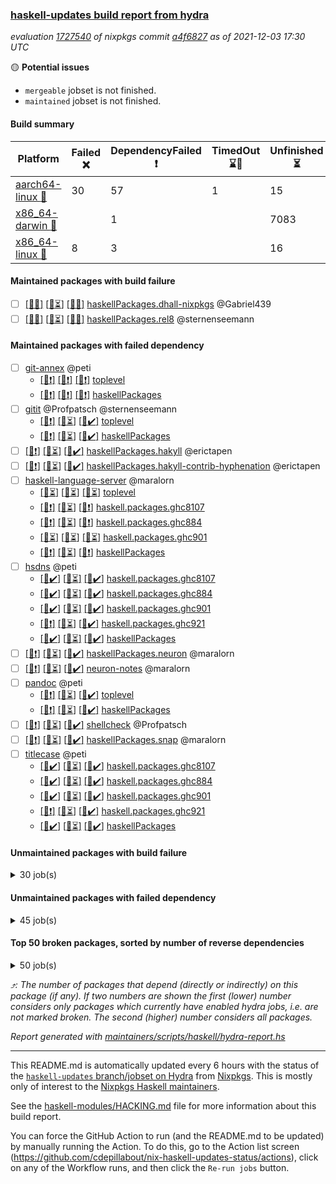 ### [haskell-updates build report from hydra](https://hydra.nixos.org/jobset/nixpkgs/haskell-updates)
*evaluation [1727540](https://hydra.nixos.org/eval/1727540) of nixpkgs commit [a4f6827](https://github.com/NixOS/nixpkgs/commits/a4f68278eb159d3b963c044884706efbe5d95ac8) as of 2021-12-03 17:30 UTC*

:yellow_circle: **Potential issues**
  * `mergeable` jobset is not finished.
  * `maintained` jobset is not finished.

#### Build summary

 | Platform | Failed :x: | DependencyFailed :heavy_exclamation_mark: | TimedOut :hourglass::no_entry_sign: | Unfinished :hourglass_flowing_sand: | Success :heavy_check_mark: | 
 | --- | --- | --- | --- | --- | --- | 
 | [aarch64-linux :iphone:](https://hydra.nixos.org/eval/1727540?filter=.aarch64-linux) | 30 | 57 | 1 | 15 | 7047 | 
 | [x86_64-darwin :apple:](https://hydra.nixos.org/eval/1727540?filter=.x86_64-darwin) |  | 1 |  | 7083 | 5 | 
 | [x86_64-linux :penguin:](https://hydra.nixos.org/eval/1727540?filter=.x86_64-linux) | 8 | 3 |  | 16 | 7162 | 
#### Maintained packages with build failure
- [ ] [[:iphone::x:]](https://hydra.nixos.org/build/160442639) [[:apple::hourglass_flowing_sand:]](https://hydra.nixos.org/build/160452858) [[:penguin::x:]](https://hydra.nixos.org/build/160447267) [haskellPackages.dhall-nixpkgs](https://hydra.nixos.org/eval/1727540?filter=haskellPackages.dhall-nixpkgs) @Gabriel439
- [ ] [[:iphone::x:]](https://hydra.nixos.org/build/160444711) [[:apple::hourglass_flowing_sand:]](https://hydra.nixos.org/build/160444980) [[:penguin::x:]](https://hydra.nixos.org/build/160449346) [haskellPackages.rel8](https://hydra.nixos.org/eval/1727540?filter=haskellPackages.rel8) @sternenseemann
#### Maintained packages with failed dependency
- [ ] [git-annex](https://hydra.nixos.org/eval/1727540?filter=git-annex) @peti
  - [[:iphone::heavy_exclamation_mark:]](https://hydra.nixos.org/build/160438866) [[:apple::heavy_exclamation_mark:]](https://hydra.nixos.org/build/160455285) [[:penguin::heavy_exclamation_mark:]](https://hydra.nixos.org/build/160444115) [toplevel](https://hydra.nixos.org/eval/1727540?filter=git-annex)
  - [[:iphone::heavy_exclamation_mark:]](https://hydra.nixos.org/build/160439618) [[:apple::heavy_exclamation_mark:]](https://hydra.nixos.org/build/160444173) [[:penguin::heavy_exclamation_mark:]](https://hydra.nixos.org/build/160453727) [haskellPackages](https://hydra.nixos.org/eval/1727540?filter=haskellPackages.git-annex)
- [ ] [gitit](https://hydra.nixos.org/eval/1727540?filter=gitit) @Profpatsch @sternenseemann
  - [[:iphone::heavy_exclamation_mark:]](https://hydra.nixos.org/build/160442650) [[:apple::hourglass_flowing_sand:]](https://hydra.nixos.org/build/160455183) [[:penguin::heavy_check_mark:]](https://hydra.nixos.org/build/160436032) [toplevel](https://hydra.nixos.org/eval/1727540?filter=gitit)
  - [[:iphone::heavy_exclamation_mark:]](https://hydra.nixos.org/build/160437640) [[:apple::hourglass_flowing_sand:]](https://hydra.nixos.org/build/160454668) [[:penguin::heavy_check_mark:]](https://hydra.nixos.org/build/160451576) [haskellPackages](https://hydra.nixos.org/eval/1727540?filter=haskellPackages.gitit)
- [ ] [[:iphone::heavy_exclamation_mark:]](https://hydra.nixos.org/build/160450743) [[:apple::hourglass_flowing_sand:]](https://hydra.nixos.org/build/160454458) [[:penguin::heavy_check_mark:]](https://hydra.nixos.org/build/160452530) [haskellPackages.hakyll](https://hydra.nixos.org/eval/1727540?filter=haskellPackages.hakyll) @erictapen
- [ ] [[:iphone::heavy_exclamation_mark:]](https://hydra.nixos.org/build/160446490) [[:apple::hourglass_flowing_sand:]](https://hydra.nixos.org/build/160446949) [[:penguin::heavy_check_mark:]](https://hydra.nixos.org/build/160440742) [haskellPackages.hakyll-contrib-hyphenation](https://hydra.nixos.org/eval/1727540?filter=haskellPackages.hakyll-contrib-hyphenation) @erictapen
- [ ] [haskell-language-server](https://hydra.nixos.org/eval/1727540?filter=haskell-language-server) @maralorn
  - [[:iphone::hourglass_flowing_sand:]](https://hydra.nixos.org/build/160758061) [[:apple::hourglass_flowing_sand:]](https://hydra.nixos.org/build/160758067) [[:penguin::hourglass_flowing_sand:]](https://hydra.nixos.org/build/160758064) [toplevel](https://hydra.nixos.org/eval/1727540?filter=haskell-language-server)
  - [[:iphone::heavy_exclamation_mark:]](https://hydra.nixos.org/build/160443318) [[:apple::hourglass_flowing_sand:]](https://hydra.nixos.org/build/160445683) [[:penguin::heavy_exclamation_mark:]](https://hydra.nixos.org/build/160455435) [haskell.packages.ghc8107](https://hydra.nixos.org/eval/1727540?filter=haskell.packages.ghc8107.haskell-language-server)
  - [[:iphone::heavy_exclamation_mark:]](https://hydra.nixos.org/build/160451533) [[:apple::hourglass_flowing_sand:]](https://hydra.nixos.org/build/160441483) [[:penguin::heavy_exclamation_mark:]](https://hydra.nixos.org/build/160449177) [haskell.packages.ghc884](https://hydra.nixos.org/eval/1727540?filter=haskell.packages.ghc884.haskell-language-server)
  - [[:iphone::hourglass_flowing_sand:]](https://hydra.nixos.org/build/160758056) [[:apple::hourglass_flowing_sand:]](https://hydra.nixos.org/build/160758066) [[:penguin::hourglass_flowing_sand:]](https://hydra.nixos.org/build/160758062) [haskell.packages.ghc901](https://hydra.nixos.org/eval/1727540?filter=haskell.packages.ghc901.haskell-language-server)
  - [[:iphone::heavy_exclamation_mark:]](https://hydra.nixos.org/build/160446529) [[:apple::hourglass_flowing_sand:]](https://hydra.nixos.org/build/160445708) [[:penguin::heavy_exclamation_mark:]](https://hydra.nixos.org/build/160442682) [haskellPackages](https://hydra.nixos.org/eval/1727540?filter=haskellPackages.haskell-language-server)
- [ ] [hsdns](https://hydra.nixos.org/eval/1727540?filter=hsdns) @peti
  - [[:iphone::heavy_check_mark:]](https://hydra.nixos.org/build/160445928) [[:apple::hourglass_flowing_sand:]](https://hydra.nixos.org/build/160447151) [[:penguin::heavy_check_mark:]](https://hydra.nixos.org/build/160452154) [haskell.packages.ghc8107](https://hydra.nixos.org/eval/1727540?filter=haskell.packages.ghc8107.hsdns)
  - [[:iphone::heavy_check_mark:]](https://hydra.nixos.org/build/160444002) [[:apple::hourglass_flowing_sand:]](https://hydra.nixos.org/build/160445446) [[:penguin::heavy_check_mark:]](https://hydra.nixos.org/build/160448296) [haskell.packages.ghc884](https://hydra.nixos.org/eval/1727540?filter=haskell.packages.ghc884.hsdns)
  - [[:iphone::heavy_check_mark:]](https://hydra.nixos.org/build/160457080) [[:apple::hourglass_flowing_sand:]](https://hydra.nixos.org/build/160453520) [[:penguin::heavy_check_mark:]](https://hydra.nixos.org/build/160440975) [haskell.packages.ghc901](https://hydra.nixos.org/eval/1727540?filter=haskell.packages.ghc901.hsdns)
  - [[:iphone::heavy_exclamation_mark:]](https://hydra.nixos.org/build/160450041) [[:apple::hourglass_flowing_sand:]](https://hydra.nixos.org/build/160444127) [[:penguin::heavy_check_mark:]](https://hydra.nixos.org/build/160444167) [haskell.packages.ghc921](https://hydra.nixos.org/eval/1727540?filter=haskell.packages.ghc921.hsdns)
  - [[:iphone::heavy_check_mark:]](https://hydra.nixos.org/build/160453268) [[:apple::hourglass_flowing_sand:]](https://hydra.nixos.org/build/160452760) [[:penguin::heavy_check_mark:]](https://hydra.nixos.org/build/160436298) [haskellPackages](https://hydra.nixos.org/eval/1727540?filter=haskellPackages.hsdns)
- [ ] [[:iphone::heavy_exclamation_mark:]](https://hydra.nixos.org/build/160452313) [[:apple::hourglass_flowing_sand:]](https://hydra.nixos.org/build/160435697) [[:penguin::heavy_check_mark:]](https://hydra.nixos.org/build/160436243) [haskellPackages.neuron](https://hydra.nixos.org/eval/1727540?filter=haskellPackages.neuron) @maralorn
- [ ] [[:iphone::heavy_exclamation_mark:]](https://hydra.nixos.org/build/160440880) [[:apple::hourglass_flowing_sand:]](https://hydra.nixos.org/build/160456360) [[:penguin::heavy_check_mark:]](https://hydra.nixos.org/build/160437606) [neuron-notes](https://hydra.nixos.org/eval/1727540?filter=neuron-notes) @maralorn
- [ ] [pandoc](https://hydra.nixos.org/eval/1727540?filter=pandoc) @peti
  - [[:iphone::heavy_exclamation_mark:]](https://hydra.nixos.org/build/160441839) [[:apple::hourglass_flowing_sand:]](https://hydra.nixos.org/build/160445289) [[:penguin::heavy_check_mark:]](https://hydra.nixos.org/build/160446016) [toplevel](https://hydra.nixos.org/eval/1727540?filter=pandoc)
  - [[:iphone::heavy_exclamation_mark:]](https://hydra.nixos.org/build/160444695) [[:apple::hourglass_flowing_sand:]](https://hydra.nixos.org/build/160450974) [[:penguin::heavy_check_mark:]](https://hydra.nixos.org/build/160440564) [haskellPackages](https://hydra.nixos.org/eval/1727540?filter=haskellPackages.pandoc)
- [ ] [[:iphone::heavy_exclamation_mark:]](https://hydra.nixos.org/build/160437030) [[:apple::hourglass_flowing_sand:]](https://hydra.nixos.org/build/160438940) [[:penguin::heavy_check_mark:]](https://hydra.nixos.org/build/160440630) [shellcheck](https://hydra.nixos.org/eval/1727540?filter=shellcheck) @Profpatsch
- [ ] [[:iphone::heavy_exclamation_mark:]](https://hydra.nixos.org/build/160444499) [[:apple::hourglass_flowing_sand:]](https://hydra.nixos.org/build/160453218) [[:penguin::heavy_check_mark:]](https://hydra.nixos.org/build/160445675) [haskellPackages.snap](https://hydra.nixos.org/eval/1727540?filter=haskellPackages.snap) @maralorn
- [ ] [titlecase](https://hydra.nixos.org/eval/1727540?filter=titlecase) @peti
  - [[:iphone::heavy_check_mark:]](https://hydra.nixos.org/build/160437766) [[:apple::hourglass_flowing_sand:]](https://hydra.nixos.org/build/160436845) [[:penguin::heavy_check_mark:]](https://hydra.nixos.org/build/160453740) [haskell.packages.ghc8107](https://hydra.nixos.org/eval/1727540?filter=haskell.packages.ghc8107.titlecase)
  - [[:iphone::heavy_check_mark:]](https://hydra.nixos.org/build/160448969) [[:apple::hourglass_flowing_sand:]](https://hydra.nixos.org/build/160446339) [[:penguin::heavy_check_mark:]](https://hydra.nixos.org/build/160439450) [haskell.packages.ghc884](https://hydra.nixos.org/eval/1727540?filter=haskell.packages.ghc884.titlecase)
  - [[:iphone::heavy_check_mark:]](https://hydra.nixos.org/build/160452446) [[:apple::hourglass_flowing_sand:]](https://hydra.nixos.org/build/160439364) [[:penguin::heavy_check_mark:]](https://hydra.nixos.org/build/160446378) [haskell.packages.ghc901](https://hydra.nixos.org/eval/1727540?filter=haskell.packages.ghc901.titlecase)
  - [[:iphone::heavy_exclamation_mark:]](https://hydra.nixos.org/build/160453934) [[:apple::hourglass_flowing_sand:]](https://hydra.nixos.org/build/160437434) [[:penguin::heavy_check_mark:]](https://hydra.nixos.org/build/160445155) [haskell.packages.ghc921](https://hydra.nixos.org/eval/1727540?filter=haskell.packages.ghc921.titlecase)
  - [[:iphone::heavy_check_mark:]](https://hydra.nixos.org/build/160449589) [[:apple::hourglass_flowing_sand:]](https://hydra.nixos.org/build/160435610) [[:penguin::heavy_check_mark:]](https://hydra.nixos.org/build/160449551) [haskellPackages](https://hydra.nixos.org/eval/1727540?filter=haskellPackages.titlecase)
#### Unmaintained packages with build failure
<details><summary>30 job(s) </summary>

- [ ] [[:iphone::x:]](https://hydra.nixos.org/build/160452801) [[:apple::hourglass_flowing_sand:]](https://hydra.nixos.org/build/160439013) [[:penguin::heavy_check_mark:]](https://hydra.nixos.org/build/160436279) [haskellPackages.libBF](https://hydra.nixos.org/eval/1727540?filter=haskellPackages.libBF)  :arrow_heading_up: 4 | 20
- [ ] [[:iphone::x:]](https://hydra.nixos.org/build/160455616) [[:apple::hourglass_flowing_sand:]](https://hydra.nixos.org/build/160449645) [[:penguin::heavy_check_mark:]](https://hydra.nixos.org/build/160439430) [haskellPackages.ptr-poker](https://hydra.nixos.org/eval/1727540?filter=haskellPackages.ptr-poker)  :arrow_heading_up: 3 | 4
- [ ] [[:iphone::x:]](https://hydra.nixos.org/build/160448045) [[:apple::hourglass_flowing_sand:]](https://hydra.nixos.org/build/160439658) [[:penguin::heavy_check_mark:]](https://hydra.nixos.org/build/160440064) [haskellPackages.invertible](https://hydra.nixos.org/eval/1727540?filter=haskellPackages.invertible)  :arrow_heading_up: 2 | 5
- [ ] [[:iphone::x:]](https://hydra.nixos.org/build/160451781) [[:apple::hourglass_flowing_sand:]](https://hydra.nixos.org/build/160436114) [[:penguin::x:]](https://hydra.nixos.org/build/160449097) [haskellPackages.brittany](https://hydra.nixos.org/eval/1727540?filter=haskellPackages.brittany)  :arrow_heading_up: 2 | 2
- [ ] [[:iphone::x:]](https://hydra.nixos.org/build/160457155) [[:apple::hourglass_flowing_sand:]](https://hydra.nixos.org/build/160447471) [[:penguin::heavy_check_mark:]](https://hydra.nixos.org/build/160453021) [haskellPackages.OrderedBits](https://hydra.nixos.org/eval/1727540?filter=haskellPackages.OrderedBits)  :arrow_heading_up: 1 | 36
- [ ] [[:iphone::x:]](https://hydra.nixos.org/build/160437392) [[:apple::hourglass_flowing_sand:]](https://hydra.nixos.org/build/160455656) [[:penguin::heavy_check_mark:]](https://hydra.nixos.org/build/160447705) [haskellPackages.type-natural](https://hydra.nixos.org/eval/1727540?filter=haskellPackages.type-natural)  :arrow_heading_up: 1 | 4
- [ ] [[:iphone::x:]](https://hydra.nixos.org/build/160448126) [[:apple::hourglass_flowing_sand:]](https://hydra.nixos.org/build/160451711) [[:penguin::heavy_check_mark:]](https://hydra.nixos.org/build/160444202) [haskellPackages.long-double](https://hydra.nixos.org/eval/1727540?filter=haskellPackages.long-double)  :arrow_heading_up: 1 | 2
- [ ] [[:iphone::x:]](https://hydra.nixos.org/build/160442462) [[:apple::hourglass_flowing_sand:]](https://hydra.nixos.org/build/160443828) [[:penguin::heavy_check_mark:]](https://hydra.nixos.org/build/160443528) [haskellPackages.easytensor](https://hydra.nixos.org/eval/1727540?filter=haskellPackages.easytensor)  :arrow_heading_up: 1 | 1
- [ ] [[:iphone::x:]](https://hydra.nixos.org/build/160453257) [[:apple::hourglass_flowing_sand:]](https://hydra.nixos.org/build/160447564) [[:penguin::heavy_check_mark:]](https://hydra.nixos.org/build/160451962) [haskellPackages.nlopt-haskell](https://hydra.nixos.org/eval/1727540?filter=haskellPackages.nlopt-haskell)  :arrow_heading_up: 1 | 1
- [ ] [[:iphone::x:]](https://hydra.nixos.org/build/160448013) [[:apple::hourglass_flowing_sand:]](https://hydra.nixos.org/build/160438602) [[:penguin::heavy_check_mark:]](https://hydra.nixos.org/build/160449591) [haskellPackages.unicode-properties](https://hydra.nixos.org/eval/1727540?filter=haskellPackages.unicode-properties)  :arrow_heading_up: 1 | 1
- [ ] [[:iphone::x:]](https://hydra.nixos.org/build/160442826) [[:apple::hourglass_flowing_sand:]](https://hydra.nixos.org/build/160451470) [[:penguin::heavy_check_mark:]](https://hydra.nixos.org/build/160440611) [haskellPackages.accelerate-llvm](https://hydra.nixos.org/eval/1727540?filter=haskellPackages.accelerate-llvm)  :arrow_heading_up: 0 | 8
- [ ] [[:iphone::x:]](https://hydra.nixos.org/build/160437233) [[:apple::hourglass_flowing_sand:]](https://hydra.nixos.org/build/160455941) [[:penguin::heavy_check_mark:]](https://hydra.nixos.org/build/160449533) [haskellPackages.freetype2](https://hydra.nixos.org/eval/1727540?filter=haskellPackages.freetype2)  :arrow_heading_up: 0 | 7
- [ ] [[:iphone::x:]](https://hydra.nixos.org/build/160448165) [[:apple::hourglass_flowing_sand:]](https://hydra.nixos.org/build/160453018) [[:penguin::heavy_check_mark:]](https://hydra.nixos.org/build/160436100) [haskellPackages.cdar-mBound](https://hydra.nixos.org/eval/1727540?filter=haskellPackages.cdar-mBound)  :arrow_heading_up: 0 | 2
- [ ] [[:iphone::x:]](https://hydra.nixos.org/build/160442198) [[:apple::hourglass_flowing_sand:]](https://hydra.nixos.org/build/160451934) [[:penguin::heavy_check_mark:]](https://hydra.nixos.org/build/160435617) [haskellPackages.quic](https://hydra.nixos.org/eval/1727540?filter=haskellPackages.quic)  :arrow_heading_up: 0 | 2
- [ ] [[:iphone::x:]](https://hydra.nixos.org/build/160456686) [[:apple::hourglass_flowing_sand:]](https://hydra.nixos.org/build/160440055) [[:penguin::heavy_check_mark:]](https://hydra.nixos.org/build/160447009) [haskellPackages.picosat](https://hydra.nixos.org/eval/1727540?filter=haskellPackages.picosat)  :arrow_heading_up: 0 | 1
- [ ] [[:iphone::x:]](https://hydra.nixos.org/build/160456993) [[:apple::hourglass_flowing_sand:]](https://hydra.nixos.org/build/160445303) [[:penguin::heavy_check_mark:]](https://hydra.nixos.org/build/160444768) [haskellPackages.HsASA](https://hydra.nixos.org/eval/1727540?filter=haskellPackages.HsASA) 
- [ ] [[:iphone::heavy_check_mark:]](https://hydra.nixos.org/build/160449190) [[:apple::hourglass_flowing_sand:]](https://hydra.nixos.org/build/160450234) [[:penguin::x:]](https://hydra.nixos.org/build/160447163) [haskellPackages.astro](https://hydra.nixos.org/eval/1727540?filter=haskellPackages.astro) 
- [ ] [[:iphone::heavy_check_mark:]](https://hydra.nixos.org/build/160452345) [[:apple::hourglass_flowing_sand:]](https://hydra.nixos.org/build/160447544) [[:penguin::x:]](https://hydra.nixos.org/build/160436713) [haskellPackages.binary-io](https://hydra.nixos.org/eval/1727540?filter=haskellPackages.binary-io) 
- [ ] [[:iphone::x:]](https://hydra.nixos.org/build/160441752) [[:apple::hourglass_flowing_sand:]](https://hydra.nixos.org/build/160447751) [[:penguin::x:]](https://hydra.nixos.org/build/160444164) [haskellPackages.doctest-parallel](https://hydra.nixos.org/eval/1727540?filter=haskellPackages.doctest-parallel) 
- [ ] [[:iphone::x:]](https://hydra.nixos.org/build/160440618) [[:penguin::heavy_check_mark:]](https://hydra.nixos.org/build/160445846) [haskellPackages.gnome-keyring](https://hydra.nixos.org/eval/1727540?filter=haskellPackages.gnome-keyring) 
- [ ] [[:iphone::x:]](https://hydra.nixos.org/build/160443605) [[:apple::hourglass_flowing_sand:]](https://hydra.nixos.org/build/160456649) [[:penguin::heavy_check_mark:]](https://hydra.nixos.org/build/160446999) [haskellPackages.hora](https://hydra.nixos.org/eval/1727540?filter=haskellPackages.hora) 
- [ ] [[:iphone::x:]](https://hydra.nixos.org/build/160451239) [[:apple::hourglass_flowing_sand:]](https://hydra.nixos.org/build/160440971) [[:penguin::heavy_check_mark:]](https://hydra.nixos.org/build/160443365) [haskellPackages.hq](https://hydra.nixos.org/eval/1727540?filter=haskellPackages.hq) 
- [ ] [[:iphone::x:]](https://hydra.nixos.org/build/160449594) [[:apple::hourglass_flowing_sand:]](https://hydra.nixos.org/build/160440357) [[:penguin::x:]](https://hydra.nixos.org/build/160439922) [haskellPackages.jet](https://hydra.nixos.org/eval/1727540?filter=haskellPackages.jet) 
- [ ] [[:iphone::x:]](https://hydra.nixos.org/build/160445429) [[:apple::hourglass_flowing_sand:]](https://hydra.nixos.org/build/160456171) [[:penguin::x:]](https://hydra.nixos.org/build/160446239) [haskellPackages.pandoc-lua-marshal](https://hydra.nixos.org/eval/1727540?filter=haskellPackages.pandoc-lua-marshal) 
- [ ] [[:iphone::x:]](https://hydra.nixos.org/build/160450731) [[:apple::hourglass_flowing_sand:]](https://hydra.nixos.org/build/160437435) [[:penguin::heavy_check_mark:]](https://hydra.nixos.org/build/160437024) [haskellPackages.poker](https://hydra.nixos.org/eval/1727540?filter=haskellPackages.poker) 
- [ ] [[:iphone::x:]](https://hydra.nixos.org/build/160455109) [[:apple::hourglass_flowing_sand:]](https://hydra.nixos.org/build/160443158) [[:penguin::heavy_check_mark:]](https://hydra.nixos.org/build/160446588) [haskellPackages.powerqueue-distributed](https://hydra.nixos.org/eval/1727540?filter=haskellPackages.powerqueue-distributed) 
- [ ] [[:iphone::x:]](https://hydra.nixos.org/build/160447596) [[:apple::hourglass_flowing_sand:]](https://hydra.nixos.org/build/160447064) [[:penguin::heavy_check_mark:]](https://hydra.nixos.org/build/160447489) [haskellPackages.risc386](https://hydra.nixos.org/eval/1727540?filter=haskellPackages.risc386) 
- [ ] [[:iphone::x:]](https://hydra.nixos.org/build/160450885) [[:apple::hourglass_flowing_sand:]](https://hydra.nixos.org/build/160449620) [[:penguin::heavy_check_mark:]](https://hydra.nixos.org/build/160437914) [haskellPackages.shortbytestring](https://hydra.nixos.org/eval/1727540?filter=haskellPackages.shortbytestring) 
- [ ] [[:iphone::x:]](https://hydra.nixos.org/build/160440331) [[:apple::hourglass_flowing_sand:]](https://hydra.nixos.org/build/160446697) [[:penguin::heavy_check_mark:]](https://hydra.nixos.org/build/160445012) [haskellPackages.wiringPi](https://hydra.nixos.org/eval/1727540?filter=haskellPackages.wiringPi) 
- [ ] [[:iphone::x:]](https://hydra.nixos.org/build/160446040) [[:apple::hourglass_flowing_sand:]](https://hydra.nixos.org/build/160441343) [[:penguin::heavy_check_mark:]](https://hydra.nixos.org/build/160435780) [haskellPackages.x86-64bit](https://hydra.nixos.org/eval/1727540?filter=haskellPackages.x86-64bit) 
</details>

#### Unmaintained packages with failed dependency
<details><summary>45 job(s) </summary>

- [ ] [[:iphone::heavy_exclamation_mark:]](https://hydra.nixos.org/build/160444247) [[:apple::hourglass_flowing_sand:]](https://hydra.nixos.org/build/160442380) [[:penguin::heavy_check_mark:]](https://hydra.nixos.org/build/160450397) [haskellPackages.heist](https://hydra.nixos.org/eval/1727540?filter=haskellPackages.heist)  :arrow_heading_up: 9 | 70
- [ ] [[:iphone::heavy_exclamation_mark:]](https://hydra.nixos.org/build/160452871) [[:penguin::heavy_check_mark:]](https://hydra.nixos.org/build/160444244) [haskellPackages.gi-javascriptcore](https://hydra.nixos.org/eval/1727540?filter=haskellPackages.gi-javascriptcore)  :arrow_heading_up: 7 | 20
- [ ] [[:iphone::heavy_exclamation_mark:]](https://hydra.nixos.org/build/160453459) [[:penguin::heavy_check_mark:]](https://hydra.nixos.org/build/160435771) [haskellPackages.gi-webkit2](https://hydra.nixos.org/eval/1727540?filter=haskellPackages.gi-webkit2)  :arrow_heading_up: 5 | 14
- [ ] [[:iphone::heavy_exclamation_mark:]](https://hydra.nixos.org/build/160443625) [[:penguin::heavy_check_mark:]](https://hydra.nixos.org/build/160450926) [haskellPackages.webkit2gtk3-javascriptcore](https://hydra.nixos.org/eval/1727540?filter=haskellPackages.webkit2gtk3-javascriptcore)  :arrow_heading_up: 5 | 12
- [ ] [[:iphone::heavy_exclamation_mark:]](https://hydra.nixos.org/build/160438663) [[:penguin::heavy_check_mark:]](https://hydra.nixos.org/build/160445783) [haskellPackages.jsaddle-webkit2gtk](https://hydra.nixos.org/eval/1727540?filter=haskellPackages.jsaddle-webkit2gtk)  :arrow_heading_up: 4 | 11
- [ ] [[:iphone::heavy_exclamation_mark:]](https://hydra.nixos.org/build/160439371) [[:apple::hourglass_flowing_sand:]](https://hydra.nixos.org/build/160454140) [[:penguin::heavy_check_mark:]](https://hydra.nixos.org/build/160436967) [haskellPackages.pandoc-throw](https://hydra.nixos.org/eval/1727540?filter=haskellPackages.pandoc-throw)  :arrow_heading_up: 2 | 3
- [ ] [[:iphone::heavy_exclamation_mark:]](https://hydra.nixos.org/build/160436901) [[:apple::hourglass_flowing_sand:]](https://hydra.nixos.org/build/160437166) [[:penguin::heavy_check_mark:]](https://hydra.nixos.org/build/160443953) [haskellPackages.jsonifier](https://hydra.nixos.org/eval/1727540?filter=haskellPackages.jsonifier)  :arrow_heading_up: 2 | 2
- [ ] [[:iphone::heavy_exclamation_mark:]](https://hydra.nixos.org/build/160453859) [[:apple::hourglass_flowing_sand:]](https://hydra.nixos.org/build/160435582) [[:penguin::heavy_check_mark:]](https://hydra.nixos.org/build/160444407) [haskellPackages.compdoc](https://hydra.nixos.org/eval/1727540?filter=haskellPackages.compdoc)  :arrow_heading_up: 1 | 2
- [ ] [[:iphone::heavy_exclamation_mark:]](https://hydra.nixos.org/build/160457142) [[:apple::hourglass_flowing_sand:]](https://hydra.nixos.org/build/160448997) [[:penguin::heavy_exclamation_mark:]](https://hydra.nixos.org/build/160453826) [haskellPackages.hls-brittany-plugin](https://hydra.nixos.org/eval/1727540?filter=haskellPackages.hls-brittany-plugin)  :arrow_heading_up: 1 | 1
- [ ] [[:iphone::heavy_exclamation_mark:]](https://hydra.nixos.org/build/160435684) [[:apple::hourglass_flowing_sand:]](https://hydra.nixos.org/build/160449924) [[:penguin::heavy_check_mark:]](https://hydra.nixos.org/build/160442718) [haskellPackages.opentelemetry-extra](https://hydra.nixos.org/eval/1727540?filter=haskellPackages.opentelemetry-extra)  :arrow_heading_up: 1 | 1
- [ ] [[:iphone::heavy_exclamation_mark:]](https://hydra.nixos.org/build/160443027) [[:apple::hourglass_flowing_sand:]](https://hydra.nixos.org/build/160444316) [[:penguin::heavy_check_mark:]](https://hydra.nixos.org/build/160449281) [haskellPackages.PrimitiveArray](https://hydra.nixos.org/eval/1727540?filter=haskellPackages.PrimitiveArray)  :arrow_heading_up: 0 | 35
- [ ] [[:iphone::heavy_exclamation_mark:]](https://hydra.nixos.org/build/160456901) [[:apple::hourglass_flowing_sand:]](https://hydra.nixos.org/build/160454881) [[:penguin::heavy_check_mark:]](https://hydra.nixos.org/build/160442918) [haskellPackages.digestive-functors-heist](https://hydra.nixos.org/eval/1727540?filter=haskellPackages.digestive-functors-heist)  :arrow_heading_up: 0 | 4
- [ ] [[:iphone::heavy_exclamation_mark:]](https://hydra.nixos.org/build/160440781) [[:apple::hourglass_flowing_sand:]](https://hydra.nixos.org/build/160443301) [[:penguin::heavy_check_mark:]](https://hydra.nixos.org/build/160451375) [haskellPackages.yesod-markdown](https://hydra.nixos.org/eval/1727540?filter=haskellPackages.yesod-markdown)  :arrow_heading_up: 0 | 3
- [ ] [[:iphone::heavy_exclamation_mark:]](https://hydra.nixos.org/build/160457159) [[:apple::hourglass_flowing_sand:]](https://hydra.nixos.org/build/160437715) [[:penguin::heavy_check_mark:]](https://hydra.nixos.org/build/160448497) [haskellPackages.sized](https://hydra.nixos.org/eval/1727540?filter=haskellPackages.sized)  :arrow_heading_up: 0 | 2
- [ ] [[:iphone::heavy_exclamation_mark:]](https://hydra.nixos.org/build/160443254) [[:apple::hourglass_flowing_sand:]](https://hydra.nixos.org/build/160453266) [[:penguin::heavy_check_mark:]](https://hydra.nixos.org/build/160436341) [haskellPackages.snaplet-redis](https://hydra.nixos.org/eval/1727540?filter=haskellPackages.snaplet-redis)  :arrow_heading_up: 0 | 2
- [ ] [[:iphone::heavy_exclamation_mark:]](https://hydra.nixos.org/build/160439395) [[:apple::hourglass_flowing_sand:]](https://hydra.nixos.org/build/160439442) [[:penguin::heavy_check_mark:]](https://hydra.nixos.org/build/160448836) [haskellPackages.invertible-hxt](https://hydra.nixos.org/eval/1727540?filter=haskellPackages.invertible-hxt)  :arrow_heading_up: 0 | 1
- [ ] [[:iphone::heavy_exclamation_mark:]](https://hydra.nixos.org/build/160446812) [[:apple::hourglass_flowing_sand:]](https://hydra.nixos.org/build/160436618) [[:penguin::heavy_check_mark:]](https://hydra.nixos.org/build/160437476) [haskellPackages.compdoc-dhall-decoder](https://hydra.nixos.org/eval/1727540?filter=haskellPackages.compdoc-dhall-decoder) 
- [ ] [[:iphone::heavy_exclamation_mark:]](https://hydra.nixos.org/build/160450414) [[:apple::hourglass_flowing_sand:]](https://hydra.nixos.org/build/160442758) [[:penguin::heavy_check_mark:]](https://hydra.nixos.org/build/160438574) [haskellPackages.easytensor-vulkan](https://hydra.nixos.org/eval/1727540?filter=haskellPackages.easytensor-vulkan) 
- [ ] [[:iphone::heavy_exclamation_mark:]](https://hydra.nixos.org/build/160436358) [[:penguin::heavy_check_mark:]](https://hydra.nixos.org/build/160452088) [haskellPackages.ghcjs-dom-hello](https://hydra.nixos.org/eval/1727540?filter=haskellPackages.ghcjs-dom-hello) 
- [ ] [[:iphone::heavy_exclamation_mark:]](https://hydra.nixos.org/build/160454880) [[:penguin::heavy_check_mark:]](https://hydra.nixos.org/build/160452909) [haskellPackages.gi-webkit2webextension](https://hydra.nixos.org/eval/1727540?filter=haskellPackages.gi-webkit2webextension) 
- [ ] [[:iphone::heavy_exclamation_mark:]](https://hydra.nixos.org/build/160440881) [[:apple::hourglass_flowing_sand:]](https://hydra.nixos.org/build/160444647) [[:penguin::heavy_check_mark:]](https://hydra.nixos.org/build/160454075) [haskellPackages.hakyll-alectryon](https://hydra.nixos.org/eval/1727540?filter=haskellPackages.hakyll-alectryon) 
- [ ] [[:iphone::heavy_exclamation_mark:]](https://hydra.nixos.org/build/160438365) [[:apple::hourglass_flowing_sand:]](https://hydra.nixos.org/build/160437393) [[:penguin::heavy_check_mark:]](https://hydra.nixos.org/build/160438711) [haskellPackages.hakyll-favicon](https://hydra.nixos.org/eval/1727540?filter=haskellPackages.hakyll-favicon) 
- [ ] [[:iphone::heavy_exclamation_mark:]](https://hydra.nixos.org/build/160451048) [[:apple::hourglass_flowing_sand:]](https://hydra.nixos.org/build/160444672) [[:penguin::heavy_check_mark:]](https://hydra.nixos.org/build/160440852) [haskellPackages.hakyll-filestore](https://hydra.nixos.org/eval/1727540?filter=haskellPackages.hakyll-filestore) 
- [ ] [[:iphone::heavy_exclamation_mark:]](https://hydra.nixos.org/build/160438720) [[:apple::hourglass_flowing_sand:]](https://hydra.nixos.org/build/160451831) [[:penguin::heavy_check_mark:]](https://hydra.nixos.org/build/160451205) [haskellPackages.hakyll-images](https://hydra.nixos.org/eval/1727540?filter=haskellPackages.hakyll-images) 
- [ ] [[:iphone::heavy_exclamation_mark:]](https://hydra.nixos.org/build/160435715) [[:apple::hourglass_flowing_sand:]](https://hydra.nixos.org/build/160449742) [[:penguin::heavy_check_mark:]](https://hydra.nixos.org/build/160451552) [haskellPackages.hakyll-sass](https://hydra.nixos.org/eval/1727540?filter=haskellPackages.hakyll-sass) 
- [ ] [[:iphone::heavy_exclamation_mark:]](https://hydra.nixos.org/build/160451477) [[:apple::hourglass_flowing_sand:]](https://hydra.nixos.org/build/160438364) [[:penguin::heavy_check_mark:]](https://hydra.nixos.org/build/160438184) [haskellPackages.hakyll-shakespeare](https://hydra.nixos.org/eval/1727540?filter=haskellPackages.hakyll-shakespeare) 
- [ ] [[:iphone::heavy_exclamation_mark:]](https://hydra.nixos.org/build/160457185) [[:apple::hourglass_flowing_sand:]](https://hydra.nixos.org/build/160440420) [[:penguin::heavy_check_mark:]](https://hydra.nixos.org/build/160443991) [haskellPackages.hmatrix-nlopt](https://hydra.nixos.org/eval/1727540?filter=haskellPackages.hmatrix-nlopt) 
- [ ] [[:iphone::heavy_exclamation_mark:]](https://hydra.nixos.org/build/160449300) [[:apple::hourglass_flowing_sand:]](https://hydra.nixos.org/build/160436248) [[:penguin::heavy_check_mark:]](https://hydra.nixos.org/build/160450299) [haskellPackages.moonshine](https://hydra.nixos.org/eval/1727540?filter=haskellPackages.moonshine) 
- [ ] [[:iphone::heavy_exclamation_mark:]](https://hydra.nixos.org/build/160452923) [[:apple::hourglass_flowing_sand:]](https://hydra.nixos.org/build/160446545) [[:penguin::heavy_check_mark:]](https://hydra.nixos.org/build/160438494) [haskellPackages.opentelemetry-lightstep](https://hydra.nixos.org/eval/1727540?filter=haskellPackages.opentelemetry-lightstep) 
- [ ] [[:iphone::heavy_exclamation_mark:]](https://hydra.nixos.org/build/160447413) [[:apple::hourglass_flowing_sand:]](https://hydra.nixos.org/build/160456604) [[:penguin::heavy_check_mark:]](https://hydra.nixos.org/build/160454538) [haskellPackages.pandoc-crossref](https://hydra.nixos.org/eval/1727540?filter=haskellPackages.pandoc-crossref) 
- [ ] [[:iphone::heavy_exclamation_mark:]](https://hydra.nixos.org/build/160447001) [[:apple::hourglass_flowing_sand:]](https://hydra.nixos.org/build/160455610) [[:penguin::heavy_check_mark:]](https://hydra.nixos.org/build/160449206) [haskellPackages.pandoc-csv2table](https://hydra.nixos.org/eval/1727540?filter=haskellPackages.pandoc-csv2table) 
- [ ] [[:iphone::heavy_exclamation_mark:]](https://hydra.nixos.org/build/160452950) [[:apple::hourglass_flowing_sand:]](https://hydra.nixos.org/build/160453248) [[:penguin::heavy_check_mark:]](https://hydra.nixos.org/build/160453411) [haskellPackages.pandoc-dhall-decoder](https://hydra.nixos.org/eval/1727540?filter=haskellPackages.pandoc-dhall-decoder) 
- [ ] [[:iphone::heavy_exclamation_mark:]](https://hydra.nixos.org/build/160437882) [[:apple::hourglass_flowing_sand:]](https://hydra.nixos.org/build/160437903) [[:penguin::heavy_check_mark:]](https://hydra.nixos.org/build/160446503) [haskellPackages.pandoc-highlighting-extensions](https://hydra.nixos.org/eval/1727540?filter=haskellPackages.pandoc-highlighting-extensions) 
- [ ] [[:iphone::heavy_exclamation_mark:]](https://hydra.nixos.org/build/160452038) [[:apple::hourglass_flowing_sand:]](https://hydra.nixos.org/build/160449288) [[:penguin::heavy_check_mark:]](https://hydra.nixos.org/build/160441083) [haskellPackages.pandoc-plot](https://hydra.nixos.org/eval/1727540?filter=haskellPackages.pandoc-plot) 
- [ ] [[:iphone::heavy_exclamation_mark:]](https://hydra.nixos.org/build/160456597) [[:apple::hourglass_flowing_sand:]](https://hydra.nixos.org/build/160437281) [[:penguin::heavy_check_mark:]](https://hydra.nixos.org/build/160438692) [haskellPackages.pandoc-stylefrommeta](https://hydra.nixos.org/eval/1727540?filter=haskellPackages.pandoc-stylefrommeta) 
- [ ] [[:iphone::heavy_exclamation_mark:]](https://hydra.nixos.org/build/160455264) [[:apple::hourglass_flowing_sand:]](https://hydra.nixos.org/build/160445032) [[:penguin::heavy_check_mark:]](https://hydra.nixos.org/build/160444910) [haskellPackages.rounded](https://hydra.nixos.org/eval/1727540?filter=haskellPackages.rounded) 
- [ ] [[:iphone::heavy_exclamation_mark:]](https://hydra.nixos.org/build/160447255) [[:apple::hourglass_flowing_sand:]](https://hydra.nixos.org/build/160445055) [[:penguin::heavy_check_mark:]](https://hydra.nixos.org/build/160445533) [haskellPackages.serversession-frontend-snap](https://hydra.nixos.org/eval/1727540?filter=haskellPackages.serversession-frontend-snap) 
- [ ] [[:iphone::heavy_exclamation_mark:]](https://hydra.nixos.org/build/160446219) [[:apple::hourglass_flowing_sand:]](https://hydra.nixos.org/build/160446998) [[:penguin::heavy_check_mark:]](https://hydra.nixos.org/build/160443497) [haskellPackages.slick](https://hydra.nixos.org/eval/1727540?filter=haskellPackages.slick) 
- [ ] [[:iphone::heavy_exclamation_mark:]](https://hydra.nixos.org/build/160446381) [[:apple::hourglass_flowing_sand:]](https://hydra.nixos.org/build/160455431) [[:penguin::heavy_check_mark:]](https://hydra.nixos.org/build/160440679) [haskellPackages.snaplet-ghcjs](https://hydra.nixos.org/eval/1727540?filter=haskellPackages.snaplet-ghcjs) 
- [ ] [[:iphone::heavy_exclamation_mark:]](https://hydra.nixos.org/build/160443390) [[:apple::hourglass_flowing_sand:]](https://hydra.nixos.org/build/160443688) [[:penguin::heavy_check_mark:]](https://hydra.nixos.org/build/160440315) [haskellPackages.snaplet-i18n](https://hydra.nixos.org/eval/1727540?filter=haskellPackages.snaplet-i18n) 
- [ ] [[:iphone::heavy_exclamation_mark:]](https://hydra.nixos.org/build/160452270) [[:apple::hourglass_flowing_sand:]](https://hydra.nixos.org/build/160456269) [[:penguin::heavy_check_mark:]](https://hydra.nixos.org/build/160444851) [haskellPackages.snaplet-purescript](https://hydra.nixos.org/eval/1727540?filter=haskellPackages.snaplet-purescript) 
- [ ] [[:iphone::heavy_exclamation_mark:]](https://hydra.nixos.org/build/160451788) [[:apple::hourglass_flowing_sand:]](https://hydra.nixos.org/build/160453694) [[:penguin::heavy_check_mark:]](https://hydra.nixos.org/build/160439350) [haskellPackages.unicode-names](https://hydra.nixos.org/eval/1727540?filter=haskellPackages.unicode-names) 
- [ ] [[:iphone::heavy_exclamation_mark:]](https://hydra.nixos.org/build/160456990) [[:apple::hourglass_flowing_sand:]](https://hydra.nixos.org/build/160443419) [[:penguin::heavy_check_mark:]](https://hydra.nixos.org/build/160448012) [haskellPackages.web-fpco](https://hydra.nixos.org/eval/1727540?filter=haskellPackages.web-fpco) 
- [ ] [[:iphone::heavy_exclamation_mark:]](https://hydra.nixos.org/build/160449482) [[:apple::hourglass_flowing_sand:]](https://hydra.nixos.org/build/160441838) [[:penguin::heavy_check_mark:]](https://hydra.nixos.org/build/160448359) [haskellPackages.web-inv-route](https://hydra.nixos.org/eval/1727540?filter=haskellPackages.web-inv-route) 
- [ ] [[:iphone::heavy_exclamation_mark:]](https://hydra.nixos.org/build/160440682) [[:apple::hourglass_flowing_sand:]](https://hydra.nixos.org/build/160453774) [[:penguin::heavy_check_mark:]](https://hydra.nixos.org/build/160439437) [haskellPackages.wordchoice](https://hydra.nixos.org/eval/1727540?filter=haskellPackages.wordchoice) 
</details>

#### Top 50 broken packages, sorted by number of reverse dependencies
<details><summary>50 job(s) </summary>

[haskell98](https://packdeps.haskellers.com/reverse/haskell98) :arrow_heading_up: 153  
[enumerator](https://packdeps.haskellers.com/reverse/enumerator) :arrow_heading_up: 56  
[derive](https://packdeps.haskellers.com/reverse/derive) :arrow_heading_up: 48  
[contiguous](https://packdeps.haskellers.com/reverse/contiguous) :arrow_heading_up: 46  
[MonadCatchIO-transformers](https://packdeps.haskellers.com/reverse/MonadCatchIO-transformers) :arrow_heading_up: 41  
[parseargs](https://packdeps.haskellers.com/reverse/parseargs) :arrow_heading_up: 41  
[bytesmith](https://packdeps.haskellers.com/reverse/bytesmith) :arrow_heading_up: 36  
[data-lens](https://packdeps.haskellers.com/reverse/data-lens) :arrow_heading_up: 33  
[distributed-process](https://packdeps.haskellers.com/reverse/distributed-process) :arrow_heading_up: 30  
[iteratee](https://packdeps.haskellers.com/reverse/iteratee) :arrow_heading_up: 29  
[jmacro](https://packdeps.haskellers.com/reverse/jmacro) :arrow_heading_up: 29  
[ip](https://packdeps.haskellers.com/reverse/ip) :arrow_heading_up: 26  
[either-unwrap](https://packdeps.haskellers.com/reverse/either-unwrap) :arrow_heading_up: 25  
[HList](https://packdeps.haskellers.com/reverse/HList) :arrow_heading_up: 23  
[SciBaseTypes](https://packdeps.haskellers.com/reverse/SciBaseTypes) :arrow_heading_up: 22  
[haskelldb](https://packdeps.haskellers.com/reverse/haskelldb) :arrow_heading_up: 22  
[hsc3](https://packdeps.haskellers.com/reverse/hsc3) :arrow_heading_up: 22  
[wxdirect](https://packdeps.haskellers.com/reverse/wxdirect) :arrow_heading_up: 22  
[BiobaseTypes](https://packdeps.haskellers.com/reverse/BiobaseTypes) :arrow_heading_up: 21  
[wxc](https://packdeps.haskellers.com/reverse/wxc) :arrow_heading_up: 21  
[biocore](https://packdeps.haskellers.com/reverse/biocore) :arrow_heading_up: 20  
[polysemy-plugin](https://packdeps.haskellers.com/reverse/polysemy-plugin) :arrow_heading_up: 20  
[secp256k1-haskell](https://packdeps.haskellers.com/reverse/secp256k1-haskell) :arrow_heading_up: 20  
[wxcore](https://packdeps.haskellers.com/reverse/wxcore) :arrow_heading_up: 20  
[attoparsec-enumerator](https://packdeps.haskellers.com/reverse/attoparsec-enumerator) :arrow_heading_up: 19  
[bytestring-show](https://packdeps.haskellers.com/reverse/bytestring-show) :arrow_heading_up: 19  
[numhask](https://packdeps.haskellers.com/reverse/numhask) :arrow_heading_up: 19  
[wx](https://packdeps.haskellers.com/reverse/wx) :arrow_heading_up: 19  
[BiobaseENA](https://packdeps.haskellers.com/reverse/BiobaseENA) :arrow_heading_up: 18  
[asn1-data](https://packdeps.haskellers.com/reverse/asn1-data) :arrow_heading_up: 18  
[dbus-core](https://packdeps.haskellers.com/reverse/dbus-core) :arrow_heading_up: 18  
[gtksourceview2](https://packdeps.haskellers.com/reverse/gtksourceview2) :arrow_heading_up: 18  
[BiobaseXNA](https://packdeps.haskellers.com/reverse/BiobaseXNA) :arrow_heading_up: 17  
[HGamer3D-Data](https://packdeps.haskellers.com/reverse/HGamer3D-Data) :arrow_heading_up: 17  
[certificate](https://packdeps.haskellers.com/reverse/certificate) :arrow_heading_up: 17  
[dbus-client](https://packdeps.haskellers.com/reverse/dbus-client) :arrow_heading_up: 17  
[gconf](https://packdeps.haskellers.com/reverse/gconf) :arrow_heading_up: 17  
[gtk-serialized-event](https://packdeps.haskellers.com/reverse/gtk-serialized-event) :arrow_heading_up: 17  
[uuid-orphans](https://packdeps.haskellers.com/reverse/uuid-orphans) :arrow_heading_up: 17  
[cuda](https://packdeps.haskellers.com/reverse/cuda) :arrow_heading_up: 16  
[happstack-jmacro](https://packdeps.haskellers.com/reverse/happstack-jmacro) :arrow_heading_up: 16  
[manatee-core](https://packdeps.haskellers.com/reverse/manatee-core) :arrow_heading_up: 16  
[monads-fd](https://packdeps.haskellers.com/reverse/monads-fd) :arrow_heading_up: 16  
[murmur3](https://packdeps.haskellers.com/reverse/murmur3) :arrow_heading_up: 16  
[tls-extra](https://packdeps.haskellers.com/reverse/tls-extra) :arrow_heading_up: 16  
[ADPfusion](https://packdeps.haskellers.com/reverse/ADPfusion) :arrow_heading_up: 15  
[MaybeT](https://packdeps.haskellers.com/reverse/MaybeT) :arrow_heading_up: 15  
[blaze-builder-enumerator](https://packdeps.haskellers.com/reverse/blaze-builder-enumerator) :arrow_heading_up: 15  
[clash-prelude](https://packdeps.haskellers.com/reverse/clash-prelude) :arrow_heading_up: 15  
[hetero-dict](https://packdeps.haskellers.com/reverse/hetero-dict) :arrow_heading_up: 15  
</details>


*:arrow_heading_up:: The number of packages that depend (directly or indirectly) on this package (if any). If two numbers are shown the first (lower) number considers only packages which currently have enabled hydra jobs, i.e. are not marked broken. The second (higher) number considers all packages.*

*Report generated with [maintainers/scripts/haskell/hydra-report.hs](https://github.com/NixOS/nixpkgs/blob/haskell-updates/maintainers/scripts/haskell/hydra-report.sh)*


----------------------------------------------------------------------

This README.md is automatically updated every 6 hours with the status of the
[`haskell-updates` branch/jobset on Hydra](https://hydra.nixos.org/jobset/nixpkgs/haskell-updates)
from [Nixpkgs](https://github.com/NixOS/nixpkgs).  This is mostly only of
interest to the [Nixpkgs Haskell maintainers](https://github.com/orgs/NixOS/teams/haskell).

See the
[haskell-modules/HACKING.md](https://github.com/NixOS/nixpkgs/blob/haskell-updates/pkgs/development/haskell-modules/HACKING.md)
file for more information about this build report.

You can force the GitHub Action to run (and the README.md to be updated) by
manually running the Action.  To do this, go to the Action list screen
(https://github.com/cdepillabout/nix-haskell-updates-status/actions),
click on any of the Workflow runs, and then click the `Re-run jobs` button.
